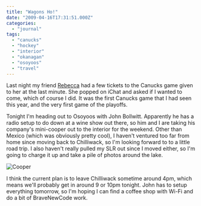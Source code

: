 ```yaml
---
title: "Wagons Ho!"
date: "2009-04-16T17:31:51.000Z"
categories: 
  - "journal"
tags: 
  - "canucks"
  - "hockey"
  - "interior"
  - "okanagan"
  - "osoyoos"
  - "travel"
---
```


Last night my friend [Rebecca](http://www.miss604.com) had a few tickets to the Canucks game given to her at the last minute. She popped on iChat and asked if I wanted to come, which of course I did. It was the first Canucks game that I had seen this year, and the very first game of the playoffs.

   

Tonight I'm heading out to Osoyoos with John Bollwitt. Apparently he has a radio setup to do down at a wine show out there, so him and I are taking his company's mini-cooper out to the interior for the weekend. Other than Mexico (which was obviously pretty cool), I haven't ventured too far from home since moving back to Chilliwack, so I'm looking forward to to a little road trip. I also haven't really pulled my SLR out since I moved either, so I'm going to charge it up and take a pile of photos around the lake.

![Cooper](images/mini_cooper1.jpg)

I think the current plan is to leave Chilliwack sometime around 4pm, which means we'll probably get in around 9 or 10pm tonight. John has to setup everything tomorrow, so I'm hoping I can find a coffee shop with Wi-Fi and do a bit of BraveNewCode work.
